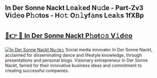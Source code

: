 ## In Der Sonne Nackt L𝚎a𝚔ed N𝚞𝚍e - Part-Zv3 Vi𝚍𝚎o P𝚑𝚘tos - H𝚘𝚝 O𝚗𝚕yf𝚊ns L𝚎a𝚔s 1fXBp

# <h2><a href="http://kf6xibw.oniu.top/?m=In+Der+Sonne+Nackt">🔗👉 🔴 In Der Sonne Nackt P𝚑ot𝚘𝚜 V𝚒d𝚎o</a></h2>

[![In Der Sonne Nackt Nu𝚍e𝚜](https://i.imgur.com/0qMVB7G.gif)](http://kf6xibw.oniu.top/?m=In+Der+Sonne+Nackt)
Social media innovator In Der Sonne Nackt, acclaimed for disseminating dance and lifestyle knowledge, through presentations and personal blogs. Visionary entrepreneur In Der Sonne Nackt, famed for their innovative business ideas and commitment to creating successful companies.  
